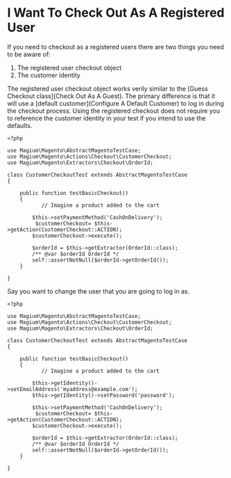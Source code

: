 # I Want To Check Out As A Registered User

If you need to checkout as a registered users there are two things you need to be aware of:

1. The registered user checkout object
2. The customer identity

The registered user checkout object works verily similar to the [Guess Checkout class](Check Out As A Guest).  The primary difference is that it will use a [default customer](Configure A Default Customer) to log in during the checkout process.  Using the registered checkout does not require you to reference the customer identity in your test if you intend to use the defaults.

```
<?php

use Magium\Magento\AbstractMagentoTestCase;
use Magium\Magento\Actions\Checkout\CustomerCheckout;
use Magium\Magento\Extractors\Checkout\OrderId;

class CustomerCheckoutTest extends AbstractMagentoTestCase
{

    public function testBasicCheckout()
    {
           // Imagine a product added to the cart

        $this->setPaymentMethod('CashOnDelivery');
         $customerCheckout= $this->getAction(CustomerCheckout::ACTION);
        $customerCheckout->execute();

        $orderId = $this->getExtractor(OrderId::class);
        /** @var $orderId OrderId */
        self::assertNotNull($orderId->getOrderId());
    }

}
```

Say you want to change the user that you are going to log in as.

```
<?php

use Magium\Magento\AbstractMagentoTestCase;
use Magium\Magento\Actions\Checkout\CustomerCheckout;
use Magium\Magento\Extractors\Checkout\OrderId;

class CustomerCheckoutTest extends AbstractMagentoTestCase
{

    public function testBasicCheckout()
    {
           // Imagine a product added to the cart

        $this->getIdentity()->setEmailAddress('myaddress@example.com');
        $this->getIdentity()->setPassword('password');

        $this->setPaymentMethod('CashOnDelivery');
         $customerCheckout= $this->getAction(CustomerCheckout::ACTION);
        $customerCheckout->execute();

        $orderId = $this->getExtractor(OrderId::class);
        /** @var $orderId OrderId */
        self::assertNotNull($orderId->getOrderId());
    }

}
```

